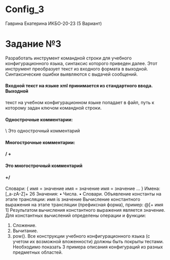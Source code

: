 # Config_3
Гаврина Екатерина ИКБО-20-23 (5 Вариант)
# Задание №3
  Разработать инструмент командной строки для учебного конфигурационного
языка, синтаксис которого приведен далее. Этот инструмент преобразует текст из
входного формата в выходной. Синтаксические ошибки выявляются с выдачей
сообщений.
#### Входной текст на языке xml принимается из стандартного ввода. Выходной
текст на учебном конфигурационном языке попадает в файл, путь к которому
задан ключом командной строки.
#### Однострочные комментарии:
  \ Это однострочный комментарий
####  Многострочные комментарии:
####  / +
####  Это многострочный комментарий
####  +/
  Словари:
  {
   имя = значение
   имя = значение
   имя = значение
   ...
  }
  Имена:
  [_a-zA-Z]+
  26
  Значения:
  • Числа.
  • Словари.
  Объявление константы на этапе трансляции:
  имя is значение
  Вычисление константного выражения на этапе трансляции (префиксная
  форма), пример:
  @[+ имя 1]
  Результатом вычисления константного выражения является значение.
  Для константных вычислений определены операции и функции:
  1. Сложение.
  2. Вычитание.
  3. pow().
  Все конструкции учебного конфигурационного языка (с учетом их
возможной вложенности) должны быть покрыты тестами. Необходимо показать 3
примера описания конфигураций из разных предметных областей.
